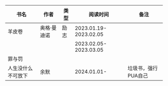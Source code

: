 
| 书名               | 作者        | 类型 | 阅读时间              | 备注                |
| ------------------ | ----------- | ---- | --------------------- | ------------------- |
| 羊皮卷             | 奥格·曼迪诺 | 励志 | 2023.01.19-2023.02.05 |                     |
|                   |             |      | 2023.02.05-2023.03.05 |                     |
| 罪与罚            |             |      |                       |                     |
| 人生没什么不可放下 | 余默        |      | 2024.01.01-           | 垃圾书，强行PUA自己 |

